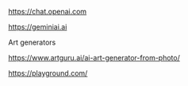 https://chat.openai.com

https://geminiai.ai

Art generators

https://www.artguru.ai/ai-art-generator-from-photo/

https://playground.com/

